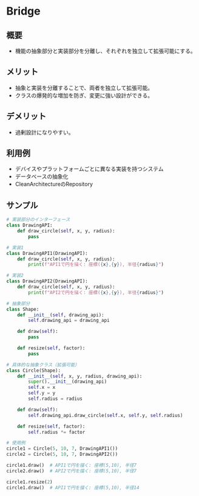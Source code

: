 # Bridge

## 概要
* 機能の抽象部分と実装部分を分離し、それぞれを独立して拡張可能にする。

## メリット
- 抽象と実装を分離することで、両者を独立して拡張可能。
- クラスの爆発的な増加を防ぎ、変更に強い設計ができる。

## デメリット
- 過剰設計になりやすい。

## 利用例
- デバイスやプラットフォームごとに異なる実装を持つシステム
- データベースの抽象化
- CleanArchitectureのRepository

## サンプル
```python
# 実装部分のインターフェース
class DrawingAPI:
    def draw_circle(self, x, y, radius):
        pass

# 実装1
class DrawingAPI1(DrawingAPI):
    def draw_circle(self, x, y, radius):
        print(f"API1で円を描く: 座標({x},{y}), 半径{radius}")

# 実装2
class DrawingAPI2(DrawingAPI):
    def draw_circle(self, x, y, radius):
        print(f"API2で円を描く: 座標({x},{y}), 半径{radius}")

# 抽象部分
class Shape:
    def __init__(self, drawing_api):
        self.drawing_api = drawing_api

    def draw(self):
        pass

    def resize(self, factor):
        pass

# 具体的な抽象クラス（拡張可能）
class Circle(Shape):
    def __init__(self, x, y, radius, drawing_api):
        super().__init__(drawing_api)
        self.x = x
        self.y = y
        self.radius = radius

    def draw(self):
        self.drawing_api.draw_circle(self.x, self.y, self.radius)

    def resize(self, factor):
        self.radius *= factor

# 使用例
circle1 = Circle(5, 10, 7, DrawingAPI1())
circle2 = Circle(5, 10, 7, DrawingAPI2())

circle1.draw()  # API1で円を描く: 座標(5,10), 半径7
circle2.draw()  # API2で円を描く: 座標(5,10), 半径7

circle1.resize(2)
circle1.draw()  # API1で円を描く: 座標(5,10), 半径14
```
